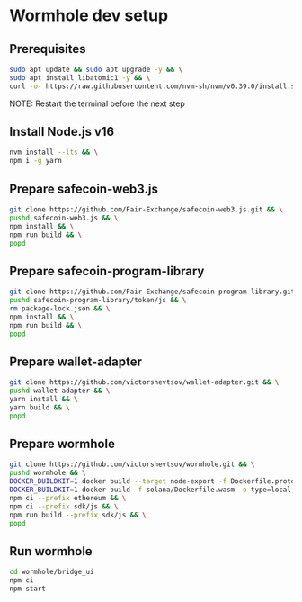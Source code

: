 # Wormhole dev setup

## Prerequisites
```bash
sudo apt update && sudo apt upgrade -y && \
sudo apt install libatomic1 -y && \
curl -o- https://raw.githubusercontent.com/nvm-sh/nvm/v0.39.0/install.sh | bash
```

NOTE: Restart the terminal before the next step

## Install Node.js v16

```bash
nvm install --lts && \
npm i -g yarn
```

## Prepare safecoin-web3.js

```bash
git clone https://github.com/Fair-Exchange/safecoin-web3.js.git && \
pushd safecoin-web3.js && \
npm install && \
npm run build && \
popd
```

## Prepare safecoin-program-library

```bash
git clone https://github.com/Fair-Exchange/safecoin-program-library.git && \
pushd safecoin-program-library/token/js && \
rm package-lock.json && \
npm install && \
npm run build && \
popd
```

## Prepare wallet-adapter

```bash
git clone https://github.com/victorshevtsov/wallet-adapter.git && \
pushd wallet-adapter && \
yarn install && \
yarn build && \
popd
```

## Prepare wormhole

```bash
git clone https://github.com/victorshevtsov/wormhole.git && \
pushd wormhole && \
DOCKER_BUILDKIT=1 docker build --target node-export -f Dockerfile.proto -o type=local,dest=. . && \
DOCKER_BUILDKIT=1 docker build -f solana/Dockerfile.wasm -o type=local,dest=. solana && \
npm ci --prefix ethereum && \
npm ci --prefix sdk/js && \
npm run build --prefix sdk/js && \
popd
```
## Run wormhole 

```bash
cd wormhole/bridge_ui
npm ci
npm start
```